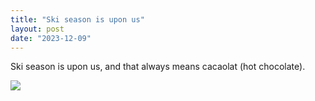 ```yaml
---
title: "Ski season is upon us"
layout: post
date: "2023-12-09"
---
```


Ski season is upon us, and that always means cacaolat (hot chocolate).

![](/assets/images/2023/20231209_1003004813125441324153321-1024x768.jpg)
